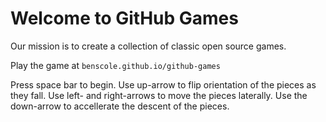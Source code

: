 # Welcome to GitHub Games

Our mission is to create a collection of classic open source games.

Play the game at `benscole.github.io/github-games`

Press space bar to begin.
Use up-arrow to flip orientation of the pieces as they fall.
Use left- and right-arrows to move the pieces laterally.
Use the down-arrow to accellerate the descent of the pieces.
